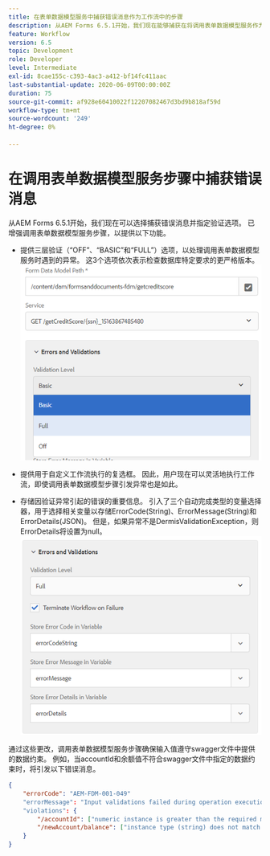 ```yaml
---
title: 在表单数据模型服务中捕获错误消息作为工作流中的步骤
description: 从AEM Forms 6.5.1开始，我们现在能够捕获在将调用表单数据模型服务作为AEM Workflow中的步骤时生成的错误消息。 工作流。
feature: Workflow
version: 6.5
topic: Development
role: Developer
level: Intermediate
exl-id: 8cae155c-c393-4ac3-a412-bf14fc411aac
last-substantial-update: 2020-06-09T00:00:00Z
duration: 75
source-git-commit: af928e60410022f12207082467d3bd9b818af59d
workflow-type: tm+mt
source-wordcount: '249'
ht-degree: 0%

---
```


# 在调用表单数据模型服务步骤中捕获错误消息

从AEM Forms 6.5.1开始，我们现在可以选择捕获错误消息并指定验证选项。 已增强调用表单数据模型服务步骤，以提供以下功能。

* 提供三层验证（“OFF”、“BASIC”和“FULL”）选项，以处理调用表单数据模型服务时遇到的异常。 这3个选项依次表示检查数据库特定要求的更严格版本。
  ![validation-levels](assets/validation-level.PNG)

* 提供用于自定义工作流执行的复选框。 因此，用户现在可以灵活地执行工作流，即使调用表单数据模型步骤引发异常也是如此。

* 存储因验证异常引起的错误的重要信息。 引入了三个自动完成类型的变量选择器，用于选择相关变量以存储ErrorCode(String)、ErrorMessage(String)和ErrorDetails(JSON)。 但是，如果异常不是DermisValidationException，则ErrorDetails将设置为null。
  ![捕获错误消息](assets/fdm-error-details.PNG)

通过这些更改，调用表单数据模型服务步骤确保输入值遵守swagger文件中提供的数据约束。 例如，当accountId和余额值不符合swagger文件中指定的数据约束时，将引发以下错误消息。

```json
{
    "errorCode": "AEM-FDM-001-049"
    "errorMessage": "Input validations failed during operation execution"
    "violations": {
        "/accountId": ["numeric instance is greater than the required maximum (maximum: 20, found: 97)"],
        "/newAccount/balance": ["instance type (string) does not match any allowed primitive type (allowed: [\"integer\",\"number\"])"]
    }   
}
```

